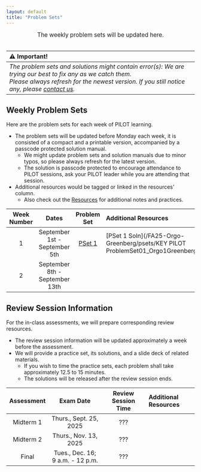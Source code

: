 ```yaml
---
layout: default
title: "Problem Sets"
---
```


<div style="text-align: center; font-size: 110%;">
    The weekly problem sets will be updated here.
</div>

<br>

|⚠️ Important!|
|:------------|
|*The problem sets and solutions might contain error(s): We are trying our best to fix any as we catch them.*<br>*Please always refresh for the newest version. If you still notice any, please [contact us](/FA25-Orgo-Greenberg/contacts.html).*|

## Weekly Problem Sets

Here are the problem sets for each week of PILOT learning.
- The problem sets will be updated before Monday each week, it is consisted of a compact and a printable version, accompanied by a passcode protected solution manual.
  - We might update problem sets and solution manuals due to minor typos, so please always refresh for the latest version.
  - The solution is passcode protected to encourage attendance to PILOT sessions, ask your PILOT leader while you are attending that session.
- Additional resources would be tagged or linked in the resources' column.
  - Also check out the [Resources](/FA25-Orgo-Greenberg/resources.html) for additional notes and practices.

| Week Number | Dates | Problem Set | Additional Resources |
|:-----------:|:-----:|:-----------:|:---------------------|
| 1 | September 1st - September 5th | [PSet 1](/FA25-Orgo-Greenberg/psets/ProblemSet01_Orgo1Greenberg_FA2025.pdf) | [PSet 1 Soln](/FA25-Orgo-Greenberg/psets/KEY PILOT ProblemSet01_Orgo1Greenberg_FA2025.pdf) |
| 2 | September 8th - September 13th |  |  |

## Review Session Information

For the in-class assessments, we will prepare corresponding review resources.
- The review session information will be updated approximately a week before the assessment.
- We will provide a practice set, its solutions, and a slide deck of related materials.
    - If you wish to time the practice sets, each problem shall take approximately 12.5 to 15 minutes.
    - The solutions will be released after the review session ends.

| Assessment | Exam Date | Review Session Time | Additional Resources |
|:----------:|:---------:|:-------------------:|:---------------------|
| Midterm 1 | Thurs., Sept. 25, 2025 | ??? |  |
| Midterm 2 | Thurs., Nov. 13, 2025 | ??? |  |
| Final | Tues., Dec. 16; 9 a.m. - 12 p.m. | ??? |  |
